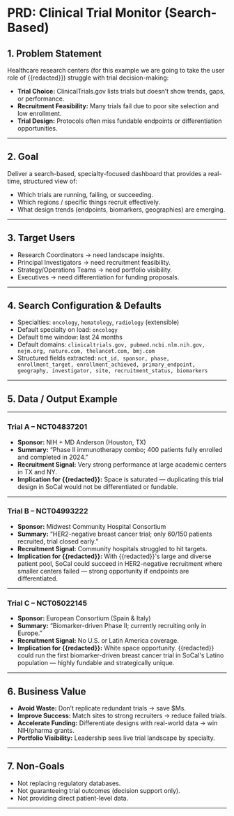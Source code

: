 # PRD: Clinical Trial Monitor (Search-Based)

## 1. Problem Statement  
Healthcare research centers (for this example we are going to take the user role of {{redacted}}) struggle with trial decision-making:  
- **Trial Choice:** ClinicalTrials.gov lists trials but doesn’t show trends, gaps, or performance.  
- **Recruitment Feasibility:** Many trials fail due to poor site selection and low enrollment.  
- **Trial Design:** Protocols often miss fundable endpoints or differentiation opportunities.  

---

## 2. Goal  
Deliver a search-based, specialty-focused dashboard that provides a real-time, structured view of:  
- Which trials are running, failing, or succeeding.  
- Which regions / specific things recruit effectively.  
- What design trends (endpoints, biomarkers, geographies) are emerging.  

---

## 3. Target Users  
- Research Coordinators → need landscape insights.  
- Principal Investigators → need recruitment feasibility.  
- Strategy/Operations Teams → need portfolio visibility.  
- Executives → need differentiation for funding proposals.  

---

## 4. Search Configuration & Defaults

- Specialties: `oncology`, `hematology`, `radiology` (extensible)
- Default specialty on load: `oncology`
- Default time window: last 24 months
- Default domains: `clinicaltrials.gov, pubmed.ncbi.nlm.nih.gov, nejm.org, nature.com, thelancet.com, bmj.com`
- Structured fields extracted: `nct_id, sponsor, phase, enrollment_target, enrollment_achieved, primary_endpoint, geography, investigator, site, recruitment_status, biomarkers`

---

## 5. Data / Output Example


---

### Trial A – NCT04837201  
- **Sponsor:** NIH + MD Anderson (Houston, TX)  
- **Summary:** “Phase II immunotherapy combo; 400 patients fully enrolled and completed in 2024.”  
- **Recruitment Signal:** Very strong performance at large academic centers in TX and NY.  
- **Implication for {{redacted}}:** Space is saturated — duplicating this trial design in SoCal would not be differentiated or fundable.  

---

### Trial B – NCT04993222  
- **Sponsor:** Midwest Community Hospital Consortium  
- **Summary:** “HER2-negative breast cancer trial; only 60/150 patients recruited, trial closed early.”  
- **Recruitment Signal:** Community hospitals struggled to hit targets.  
- **Implication for {{redacted}}:** With {{redacted}}'s large and diverse patient pool, SoCal could succeed in HER2-negative recruitment where smaller centers failed — strong opportunity if endpoints are differentiated.  

---

### Trial C – NCT05022145  
- **Sponsor:** European Consortium (Spain & Italy)  
- **Summary:** “Biomarker-driven Phase II; currently recruiting only in Europe.”  
- **Recruitment Signal:** No U.S. or Latin America coverage.  
- **Implication for {{redacted}}:** White space opportunity. {{redacted}} could run the first biomarker-driven breast cancer trial in SoCal's Latino population — highly fundable and strategically unique.  


---

## 6. Business Value  
- **Avoid Waste:** Don’t replicate redundant trials → save $Ms.  
- **Improve Success:** Match sites to strong recruiters → reduce failed trials.  
- **Accelerate Funding:** Differentiate designs with real-world data → win NIH/pharma grants.  
- **Portfolio Visibility:** Leadership sees live trial landscape by specialty.  

---

## 7. Non-Goals  
- Not replacing regulatory databases.  
- Not guaranteeing trial outcomes (decision support only).  
- Not providing direct patient-level data.  

---
